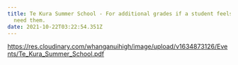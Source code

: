 ```yaml
---
title: Te Kura Summer School - For additional grades if a student feels they may
  need them.
date: 2021-10-22T03:22:54.351Z
---
```

<https://res.cloudinary.com/whanganuihigh/image/upload/v1634873126/Events/Te_Kura_Summer_School.pdf>